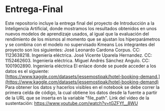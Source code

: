 # Entrega-Final
Este repositorio incluye la entrega final del proyecto de Introducción a la Inteligencia Artificial, donde mostramos los resultados obtenidos en unos nuevos modelos de aprendizaje usados, al igual que la evaluación del rendimiento de los mismos al momento que se ajustan los hiperparámetros y se combina con el modelo no supervisado Kmeans
Los integrantes del proyecto son los siguientes:
José Leonardo Cardona Corpus. CC: 1123638218. Ingeniería eléctrica.
José Vicente Uparela Hernandez. CC: 1152462603. Ingeniería eléctrica.
Miguel Andrés Sánchez Angulo. CC: 1001902890. Ingeniería eléctrica
El enlace donde se puede acceder a los datos es el siguiente: [https://www.kaggle.com/datasets/jessemostipak/hotel-booking-demand.](https://www.kaggle.com/datasets/jessemostipak/hotel-booking-demand)
Para obtener los datos y hacerlos visibles en el notebook se debe correr la primera celda de código, la cual obtiene los datos desde la fuente a partir de la URL que se inserta en la variable "file_path".
Link del vídeo de la sustentación: https://www.youtube.com/watch?v=tGZFYf__8WU
